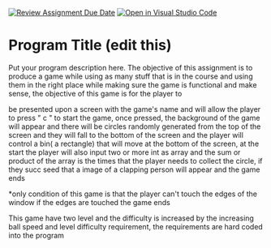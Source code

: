 [![Review Assignment Due Date](https://classroom.github.com/assets/deadline-readme-button-24ddc0f5d75046c5622901739e7c5dd533143b0c8e959d652212380cedb1ea36.svg)](https://classroom.github.com/a/eALKwJKC)
[![Open in Visual Studio Code](https://classroom.github.com/assets/open-in-vscode-718a45dd9cf7e7f842a935f5ebbe5719a5e09af4491e668f4dbf3b35d5cca122.svg)](https://classroom.github.com/online_ide?assignment_repo_id=13292923&assignment_repo_type=AssignmentRepo)
# Program Title (edit this)





Put your program description here. The objective of this assignment is to produce a game while using as many stuff that is in the course and using them in the right place while making sure the game is functional and make sense, the objective of this game is for the player to


be presented upon a screen with the game's name and will allow the player to press " c " to start the game, once pressed, the background of the game will appear and there will be circles randomly generated from the top of the screen and they will fall to the bottom of the screen and the player will control a bin( a rectangle) that will move at the bottom of the screen, at the start the player will also input two or more int as array and the sum or product of the array is the times that the player needs to collect the circle, if they succ seed that a image of a clapping person will appear and the game ends


*only condition of this game is that the player can't touch the edges of the window if the edges are touched the game ends


This game have two level and the difficulty is increased by the increasing ball speed and level difficulty requirement, the requirements are hard coded into the program
